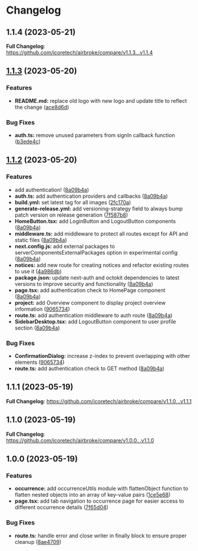 # Changelog

## 1.1.4 (2023-05-21)

**Full Changelog**: https://github.com/icoretech/airbroke/compare/v1.1.3...v1.1.4

## [1.1.3](https://github.com/icoretech/airbroke/compare/v1.1.2...v1.1.3) (2023-05-20)


### Features

* **README.md:** replace old logo with new logo and update title to reflect the change ([ace8d6d](https://github.com/icoretech/airbroke/commit/ace8d6de80444ae5116e93641ba708887336fb8e))


### Bug Fixes

* **auth.ts:** remove unused parameters from signIn callback function ([b3ede4c](https://github.com/icoretech/airbroke/commit/b3ede4c34cb8fcc8b9a33b2cbb98ffe8bed0508f))

## [1.1.2](https://github.com/icoretech/airbroke/compare/v1.1.1...v1.1.2) (2023-05-20)


### Features

* add authentication! ([8a09b4a](https://github.com/icoretech/airbroke/commit/8a09b4a90e9208b4ffc28c6c7218c6220b4bb45b))
* **auth.ts:** add authentication providers and callbacks ([8a09b4a](https://github.com/icoretech/airbroke/commit/8a09b4a90e9208b4ffc28c6c7218c6220b4bb45b))
* **build.yml:** set latest tag for all images ([2fc170a](https://github.com/icoretech/airbroke/commit/2fc170ac58ab9b843e349660157e455d734eacbb))
* **generate-release.yml:** add versioning-strategy field to always bump patch version on release generation ([7f587b8](https://github.com/icoretech/airbroke/commit/7f587b88cf6178865fc42669d2358dda47ed9626))
* **HomeButton.tsx:** add LoginButton and LogoutButton components ([8a09b4a](https://github.com/icoretech/airbroke/commit/8a09b4a90e9208b4ffc28c6c7218c6220b4bb45b))
* **middleware.ts:** add middleware to protect all routes except for API and static files ([8a09b4a](https://github.com/icoretech/airbroke/commit/8a09b4a90e9208b4ffc28c6c7218c6220b4bb45b))
* **next.config.js:** add external packages to serverComponentsExternalPackages option in experimental config ([8a09b4a](https://github.com/icoretech/airbroke/commit/8a09b4a90e9208b4ffc28c6c7218c6220b4bb45b))
* **notices:** add new route for creating notices and refactor existing routes to use it ([4a986db](https://github.com/icoretech/airbroke/commit/4a986db4aada2ee11bdde9cce7db0c82d9cba7f6))
* **package.json:** update next-auth and octokit dependencies to latest versions to improve security and functionality ([8a09b4a](https://github.com/icoretech/airbroke/commit/8a09b4a90e9208b4ffc28c6c7218c6220b4bb45b))
* **page.tsx:** add authentication check to HomePage component ([8a09b4a](https://github.com/icoretech/airbroke/commit/8a09b4a90e9208b4ffc28c6c7218c6220b4bb45b))
* **project:** add Overview component to display project overview information ([9065734](https://github.com/icoretech/airbroke/commit/90657348cf1d05460014d3fbe03b638c78559801))
* **route.ts:** add authentication middleware to auth route ([8a09b4a](https://github.com/icoretech/airbroke/commit/8a09b4a90e9208b4ffc28c6c7218c6220b4bb45b))
* **SidebarDesktop.tsx:** add LogoutButton component to user profile section ([8a09b4a](https://github.com/icoretech/airbroke/commit/8a09b4a90e9208b4ffc28c6c7218c6220b4bb45b))


### Bug Fixes

* **ConfirmationDialog:** increase z-index to prevent overlapping with other elements ([9065734](https://github.com/icoretech/airbroke/commit/90657348cf1d05460014d3fbe03b638c78559801))
* **route.ts:** add authentication check to GET method ([8a09b4a](https://github.com/icoretech/airbroke/commit/8a09b4a90e9208b4ffc28c6c7218c6220b4bb45b))

## 1.1.1 (2023-05-19)

**Full Changelog**: https://github.com/icoretech/airbroke/compare/v1.1.0...v1.1.1

## 1.1.0 (2023-05-19)

**Full Changelog**: https://github.com/icoretech/airbroke/compare/v1.0.0...v1.1.0

## 1.0.0 (2023-05-19)


### Features

* **occurrence:** add occurrenceUtils module with flattenObject function to flatten nested objects into an array of key-value pairs ([1ce5e68](https://github.com/icoretech/airbroke/commit/1ce5e68b35ec63efb0ed32fc508b2ffcc6d5fb09))
* **page.tsx:** add tab navigation to occurrence page for easier access to different occurrence details ([7f65d04](https://github.com/icoretech/airbroke/commit/7f65d04259c4fd8aba82999dc45a603390e6abea))


### Bug Fixes

* **route.ts:** handle error and close writer in finally block to ensure proper cleanup ([8ae4709](https://github.com/icoretech/airbroke/commit/8ae470900b8259c7697693a507a2a6bf8315e185))
